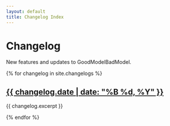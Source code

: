 ```yaml
---
layout: default
title: Changelog Index
---
```


# Changelog

New features and updates to GoodModelBadModel.


{% for changelog in site.changelogs %}
  <h2><a href="{{ changelog.url }}">{{ changelog.date | date: "%B %d, %Y" }}</a></h2>
  <p>{{ changelog.excerpt }}</p>
{% endfor %}
